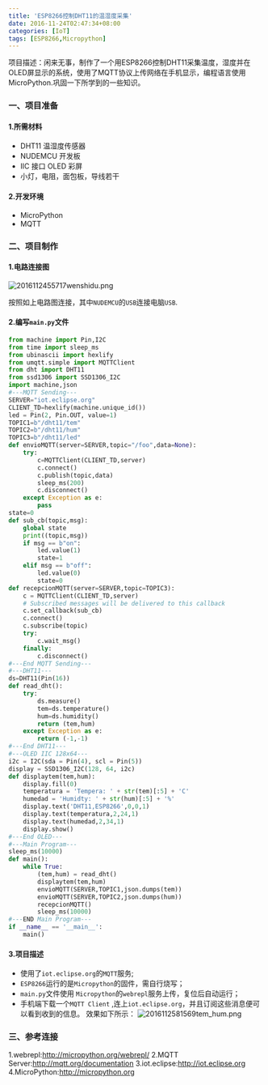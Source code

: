 ```yaml
---
title: 'ESP8266控制DHT11的温湿度采集'
date: 2016-11-24T02:47:34+08:00
categories: [IoT]
tags: [ESP8266,Micropython]
---
```


项目描述：闲来无事，制作了一个用ESP8266控制DHT11采集温度，湿度并在OLED屏显示的系统，使用了MQTT协议上传网络在手机显示，编程语言使用MicroPython.巩固一下所学到的一些知识。
<!-- more -->

### 一、项目准备
#### 1.所需材料
* DHT11 温湿度传感器
* NUDEMCU 开发板
* IIC 接口 OLED 彩屏
* 小灯，电阻，面包板，导线若干

#### 2.开发环境
* MicroPython
* MQTT

### 二、项目制作
#### 1.电路连接图
![2016112455717wenshidu.png](http://7xseex.com1.z0.glb.clouddn.com/2016112455717wenshidu.png)


按照如上电路图连接，其中`NUDEMCU`的`USB`连接电脑`USB`.

#### 2.编写`main.py`文件

```py
from machine import Pin,I2C
from time import sleep_ms
from ubinascii import hexlify
from umqtt.simple import MQTTClient
from dht import DHT11
from ssd1306 import SSD1306_I2C
import machine,json
#---MQTT Sending---
SERVER="iot.eclipse.org"
CLIENT_TD=hexlify(machine.unique_id())
led = Pin(2, Pin.OUT, value=1)
TOPIC1=b"/dht11/tem"
TOPIC2=b"/dht11/hum"
TOPIC3=b"/dht11/led"
def envioMQTT(server=SERVER,topic="/foo",data=None):
    try:
        c=MQTTClient(CLIENT_TD,server)
        c.connect()
        c.publish(topic,data)
        sleep_ms(200)
        c.disconnect()
    except Exception as e:
        pass
state=0
def sub_cb(topic,msg):
    global state
    print((topic,msg))
    if msg == b"on":
        led.value(1)
        state=1
    elif msg == b"off":
        led.value(0)
        state=0
def recepcionMQTT(server=SERVER,topic=TOPIC3):
    c = MQTTClient(CLIENT_TD,server)
    # Subscribed messages will be delivered to this callback
    c.set_callback(sub_cb)
    c.connect()
    c.subscribe(topic)
    try:
        c.wait_msg()
    finally:
        c.disconnect()
#---End MQTT Sending---
#---DHT11---
ds=DHT11(Pin(16))
def read_dht():
    try:
        ds.measure()
        tem=ds.temperature()
        hum=ds.humidity()
        return (tem,hum)
    except Exception as e:
        return (-1,-1)
#---End DHT11---
#---OLED IIC 128x64---
i2c = I2C(sda = Pin(4), scl = Pin(5))
display = SSD1306_I2C(128, 64, i2c)
def displaytem(tem,hum):
    display.fill(0)
    temperatura = 'Tempera: ' + str(tem)[:5] + 'C'
    humedad = 'Humidty: ' + str(hum)[:5] + '%'
    display.text('DHT11,ESP8266',0,0,1)
    display.text(temperatura,2,24,1)
    display.text(humedad,2,34,1)
    display.show()
#---End OLED---
#---Main Program---
sleep_ms(10000)
def main():
    while True:
        (tem,hum) = read_dht()
        displaytem(tem,hum)
        envioMQTT(SERVER,TOPIC1,json.dumps(tem))
        envioMQTT(SERVER,TOPIC2,json.dumps(hum))
        recepcionMQTT()
        sleep_ms(10000)
#---END Main Program---
if __name__ == '__main__':
    main()
```

#### 3.项目描述
* 使用了`iot.eclipse.org`的`MQTT`服务;
* `ESP8266`运行的是`Micropython`的固件，需自行烧写；
* `main.py`文件使用 `Micropython`的`webrepl`服务上传，复位后自动运行；
* 手机端下载一个`MQTT Client` ,连上`iot.eclipse.org`，并且订阅这些消息便可以看到收到的信息。
效果如下所示：
![2016112581569tem_hum.png](http://7xseex.com1.z0.glb.clouddn.com/2016112581569tem_hum.png)

### 三、参考连接
1.webrepl:<http://micropython.org/webrepl/>
2.MQTT Server:<http://mqtt.org/documentation>
3.iot.eclipse:<http://iot.eclipse.org>
4.MicroPython:<http://micropython.org>

